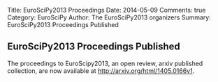 Title: EuroSciPy2013 Proceedings
Date: 2014-05-09
Comments: true
Category: EuroSciPy
Author: The EuroSciPy2013 organizers
Summary: EuroSciPy2013 Proceedings Published


EuroSciPy2013 Proceedings Published
-----------------------------------
The proceedings to EuroScipy2013, an open review, arxiv published collection, are now available at <a href="http://arxiv.org/html/1405.0166v1">http://arxiv.org/html/1405.0166v1</a>.